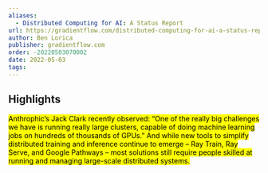 ```yaml
---
aliases:
  - Distributed Computing for AI: A Status Report
url: https://gradientflow.com/distributed-computing-for-ai-a-status-report/?utm_medium=email&utm_source=topic+optin&utm_campaign=awareness&utm_content=20220606+data+ai+nl&mkt_tok=MTA3LUZNUy0wNzAAAAGE2PCA-6-U2bSYyAN9aRKnihY70IrDoBmduqVuHgChIUJUSOk0vS3nzzgp2v4RFFcqPDmdu4s1Lv7x8PsKgdsZLo4JTn-NhicBflFhtxv7ykgdrg
author: Ben Lorica
publisher: gradientflow.com
order: -20220503070002
date: 2022-05-03
tags:
---
```


## Highlights
<mark>Anthrophic’s Jack Clark recently observed: “One of the really big challenges we have is running really large clusters, capable of doing machine learning jobs on hundreds of thousands of GPUs.” And while new tools to simplify distributed training and inference continue to emerge – Ray Train, Ray Serve, and Google Pathways – most solutions still require people skilled at running and managing large-scale distributed systems.</mark>

